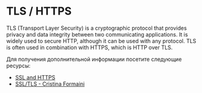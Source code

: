 # TLS / HTTPS

TLS (Transport Layer Security) is a cryptographic protocol that provides privacy and data integrity between two communicating applications. It is widely used to secure HTTP, although it can be used with any protocol. TLS is often used in combination with HTTPS, which is HTTP over TLS.

Для получения дополнительной информации посетите следующие ресурсы:

- [SSL and HTTPS](https://www.youtube.com/watch?v=S2iBR2ZlZf0)
- [SSL/TLS - Cristina Formaini](https://www.youtube.com/watch?v=Rp3iZUvXWlM)
